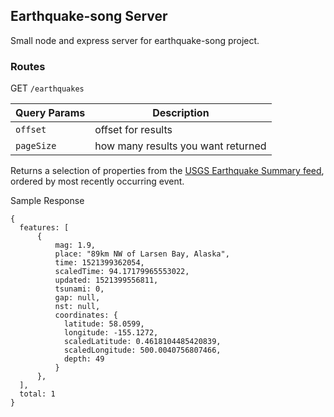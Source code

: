 ## Earthquake-song Server ##

Small node and express server for earthquake-song project.

### Routes ###

GET `/earthquakes`

| Query Params  | Description |          
| ------------- |------------- |
| `offset`      | offset for results |
| `pageSize`    | how many results you want returned |

Returns a selection of properties from the [USGS Earthquake Summary feed](https://earthquake.usgs.gov/earthquakes/feed/v1.0/geojson.php), ordered by most recently occurring event.

Sample Response

```
{
  features: [
      {
          mag: 1.9,
          place: "89km NW of Larsen Bay, Alaska",
          time: 1521399362054,
          scaledTime: 94.17179965553022,
          updated: 1521399556811,
          tsunami: 0,
          gap: null,
          nst: null,
          coordinates: {
            latitude: 58.0599,
            longitude: -155.1272,
            scaledLatitude: 0.4618104485420839,
            scaledLongitude: 500.0040756807466,
            depth: 49
          }
      },
  ],
  total: 1
}
```
